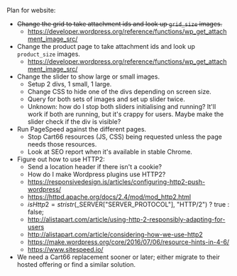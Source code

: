 Plan for website:

*   ~~Change the grid to take attachment ids and look up `grid_size` images.~~
    * https://developer.wordpress.org/reference/functions/wp_get_attachment_image_src/
*   Change the product page to take attachment ids and look up `product_size`
    images.
    * https://developer.wordpress.org/reference/functions/wp_get_attachment_image_src/
*   Change the slider to show large or small images.
    *   Setup 2 divs, 1 small, 1 large.
    *   Change CSS to hide one of the divs depending on screen size.
    *   Query for both sets of images and set up slider twice.
    *   Unknown: how do I stop both sliders initialising and running?  It'll
        work if both are running, but it's crappy for users.  Maybe make the
        slider check if the div is visible?
*   Run PageSpeed against the different pages.
    *   Stop Cart66 resources (JS, CSS) being requested unless the page needs
        those resources.
    *   Look at SEO report when it's available in stable Chrome.
*   Figure out how to use HTTP2:
    *   Send a location header if there isn't a cookie?
    *   How do I make Wordpress plugins use HTTP2?
    *   https://responsivedesign.is/articles/configuring-http2-push-wordpress/
    *   https://httpd.apache.org/docs/2.4/mod/mod_http2.html
    *   $isHttp2 = stristr($_SERVER["SERVER_PROTOCOL"], "HTTP/2") ? true : false;
    *   http://alistapart.com/article/using-http-2-responsibly-adapting-for-users
    *   http://alistapart.com/article/considering-how-we-use-http2
    *   https://make.wordpress.org/core/2016/07/06/resource-hints-in-4-6/
    *   https://www.sitespeed.io/
*   We need a Cart66 replacement sooner or later; either migrate to their hosted
    offering or find a similar solution.

